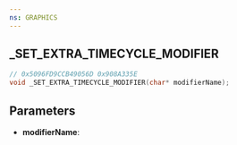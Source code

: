 ```yaml
---
ns: GRAPHICS
---
```

## _SET_EXTRA_TIMECYCLE_MODIFIER

```c
// 0x5096FD9CCB49056D 0x908A335E
void _SET_EXTRA_TIMECYCLE_MODIFIER(char* modifierName);
```


## Parameters
* **modifierName**: 
